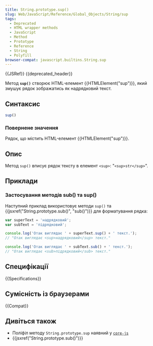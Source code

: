 ```yaml
---
title: String.prototype.sup()
slug: Web/JavaScript/Reference/Global_Objects/String/sup
tags:
  - Deprecated
  - HTML wrapper methods
  - JavaScript
  - Method
  - Prototype
  - Reference
  - String
  - Polyfill
browser-compat: javascript.builtins.String.sup
---
```

{{JSRef}} {{deprecated_header}}

Метод **`sup()`** створює HTML-елемент {{HTMLElement("sup")}}, який змушує рядок зображатись як надрядковий текст.

## Синтаксис

```js
sup()
```

### Повернене значення

Рядок, що містить HTML-елемент {{HTMLElement("sup")}}.

## Опис

Метод `sup()` вписує рядок тексту в елемент `<sup>`: "`<sup>str</sup>`".

## Приклади

### Застосування методів sub() та sup()

Наступний приклад використовує методи `sup()` та {{jsxref("String.prototype.sub()", "sub()")}} для форматування рядка:

```js
var superText = 'надрядковий';
var subText = 'підрядковий';

console.log('Отак виглядає ' + superText.sup() + ' текст.');
// "Отак виглядає <sup>надрядковий</sup> текст."

console.log('Отак виглядає ' + subText.sub() + ' текст.');
// "Отак виглядає <sub>підрядковий</sub> текст."
```

## Специфікації

{{Specifications}}

## Сумісність із браузерами

{{Compat}}

## Дивіться також

- Поліфіл методу `String.prototype.sup` наявний у [`core-js`](https://github.com/zloirock/core-js#ecmascript-string-and-regexp)
- {{jsxref("String.prototype.sub()")}}
